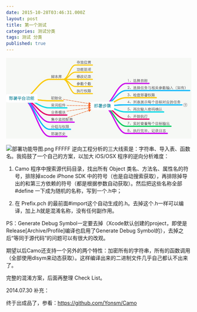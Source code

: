 ```yaml
---
date: 2015-10-28T03:46:31.000Z
layout: post
title: 第一个测试
categories: 测试分类
tags: 测试 分类
published: true
---
```


![xxx](/upload/test.png) 

![部署功能导图.png]({{site.baseurl}}/_posts/部署功能导图.png)
FFFFF
逆向工程分析的三大线索是：字符串、导入表、函数名。我捣鼓了一个自己的方案，以加大 iOS/OSX 程序的逆向分析难度：

1. Camo 程序中搜索源代码目录，找出所有 Object 类名、方法名、属性名的符号，排除掉xcode iPhone SDK 中的符号（也是自动搜索获取），再排除掉导出的和第三方依赖的符号（都是根据参数自动获取）。然后把这些名称全部#define 一下成为随机的名称，写到一个.h中；

2. 在 Prefix.pch 的最前面#import这个自动生成的.h。去掉这个.h一样可以编译，加上.h就是混淆名称，没有任何副作用。


PS：Generate Debug Symbol一定要去掉（Xcode默认创建的project，即使是Release[Archive/Profile]编译也启用了Generate Debug Symbol的），去掉之后“等同于源代码”的问题可以有很大的改观。

期望以后Camo还支持一个另外的两个特性：加密所有的字符串，所有的函数调用（全部使用dlsym来动态获取）。这样编译出来的二进制文件几乎自己都认不出来了。

完整的混淆方案，后面再整理 Check List。


2014.07.30 补充：

终于出成品了，参看：<https://github.com/Yonsm/Camo>

